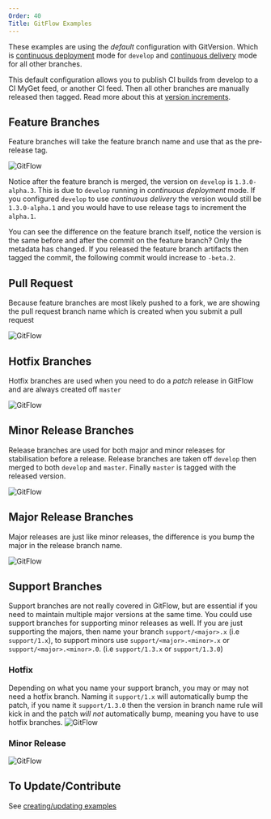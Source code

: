 ```yaml
---
Order: 40
Title: GitFlow Examples
---
```


These examples are using the *default* configuration with GitVersion. Which is
[continuous deployment](../reference/versioning-modes/continuous-deployment) mode for
`develop` and [continuous delivery](../reference/versioning-modes/continuous-delivery) mode
for all other branches.

This default configuration allows you to publish CI builds from develop to a CI
MyGet feed, or another CI feed. Then all other branches are manually released
then tagged. Read more about this at [version increments](../more-info/version-increments).

## Feature Branches

Feature branches will take the feature branch name and use that as the
pre-release tag.

![GitFlow](img/05119d0cd4ecaaefff94_feature-branch.png)

Notice after the feature branch is merged, the version on `develop` is
`1.3.0-alpha.3`. This is due to `develop` running in *continuous deployment*
mode. If you configured `develop` to use *continuous delivery* the version would
still be `1.3.0-alpha.1` and you would have to use release tags to increment the
`alpha.1`.

You can see the difference on the feature branch itself, notice the version is
the same before and after the commit on the feature branch? Only the metadata
has changed. If you released the feature branch artifacts then tagged the
commit, the following commit would increase to `-beta.2`.

## Pull Request

Because feature branches are most likely pushed to a fork, we are showing the
pull request branch name which is created when you submit a pull request

![GitFlow](img/09fdf46995b771f3164a_pull-request.png)

## Hotfix Branches

Hotfix branches are used when you need to do a *patch* release in GitFlow and
are always created off `master`

![GitFlow](img/f26ae57adbd9b74f74c4_hotfix.png)

## Minor Release Branches

Release branches are used for both major and minor releases for stabilisation
before a release. Release branches are taken off `develop` then merged to both
`develop` and `master`. Finally `master` is tagged with the released version.

![GitFlow](img/6d33d35a70a777608fa1_minor-release.png)

## Major Release Branches

Major releases are just like minor releases, the difference is you bump the
major in the release branch name.

![GitFlow](img/39f9d8b8b007c82f1f80_major-release.png)

## Support Branches

Support branches are not really covered in GitFlow, but are essential if you
need to maintain multiple major versions at the same time. You could use support
branches for supporting minor releases as well. If you are just supporting the
majors, then name your branch `support/<major>.x` (i.e `support/1.x`), to
support minors use `support/<major>.<minor>.x` or `support/<major>.<minor>.0`.
(i.e `support/1.3.x` or `support/1.3.0`)

### Hotfix

Depending on what you name your support branch, you may or may not need a hotfix
branch. Naming it `support/1.x` will automatically bump the patch, if you name
it `support/1.3.0` then the version in branch name rule will kick in and the
patch *will not* automatically bump, meaning you have to use hotfix branches.
![GitFlow](img/b035b8ca99bd34239518_support-hotfix.png)

### Minor Release

![GitFlow](img/2167fb1c4a5cf84edfd8_support-minor.png)

## To Update/Contribute

See [creating/updating examples](creating-updating-examples)
